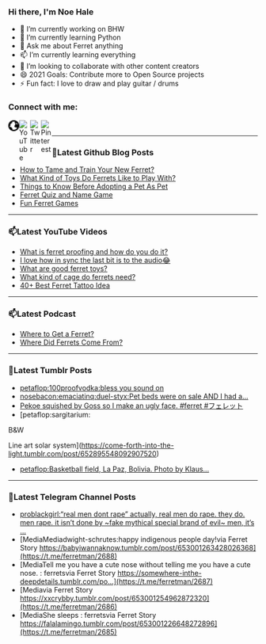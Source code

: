 ### Hi there, I'm Noe Hale

- 🔭 I’m currently working on BHW
- 🌱 I’m currently learning Python
- 💬 Ask me about Ferret anything
- 📫 I’m currently learning everything
- 🔭 I’m looking to collaborate with other content creators
- 😄 2021 Goals: Contribute more to Open Source projects
- ⚡ Fun fact: I love to draw and play guitar / drums

### Connect with me:

[<img align="left" alt="ferretvoice.com" width="22px" src="https://raw.githubusercontent.com/iconic/open-iconic/master/svg/globe.svg" />](https://ferretvoice.com)
[<img align="left" alt="YouTube" width="22px" src="https://cdn.jsdelivr.net/npm/simple-icons@v3/icons/youtube.svg" />](https://www.youtube.com/channel/UCk665XTfaMLVwFVWUmgnDiw)
[<img align="left" alt="Twitter" width="22px" src="https://cdn.jsdelivr.net/npm/simple-icons@v3/icons/twitter.svg" />](https://twitter.com/voiceferret)
[<img align="left" alt="Pinterest" width="22px" src="https://cdn.jsdelivr.net/npm/simple-icons@v3/icons/pinterest.svg" />](https://www.pinterest.com/voiceferret/)

<br />

---
### 🔭Latest Github Blog Posts
<!-- GITHUB:START -->
- [How to Tame and Train Your New Ferret?](http://noehale.github.io/how-to-tame-and-train-your-new-ferret/)
- [What Kind of Toys Do Ferrets Like to Play With?](http://noehale.github.io/what-kind-of-toys-do-ferrets-like-to-play-with/)
- [Things to Know Before Adopting a Pet As Pet](http://noehale.github.io/things-to-know-before-adopting-a-pet-as-pet/)
- [Ferret Quiz and Name Game](http://noehale.github.io/ferret-quiz/)
- [Fun Ferret Games](http://noehale.github.io/fun-ferret-games/)
<!-- GITHUB:END -->
---
### 📫Latest YouTube Videos

<!-- YOUTUBE:START -->
- [What is ferret proofing and how do you do it?](https://www.youtube.com/watch?v=81Syh_DJBQQ)
- [I love how in sync the last bit is to the audio😂](https://www.youtube.com/watch?v=WHBeGHwSlGY)
- [What are good ferret toys?](https://www.youtube.com/watch?v=tPxRilBzc0s)
- [What kind of cage do ferrets need?](https://www.youtube.com/watch?v=xzz6hC3sR5A)
- [40+ Best Ferret Tattoo Idea](https://www.youtube.com/watch?v=KIKqduR6Xcs)
<!-- YOUTUBE:END -->

---
### 📫Latest Podcast

<!-- PODCAST:START -->
- [Where to Get a Ferret?](https://anchor.fm/ferretvoice/episodes/Where-to-Get-a-Ferret-erurfu)
- [Where Did Ferrets Come From?](https://anchor.fm/ferretvoice/episodes/Where-Did-Ferrets-Come-From-eruq8g)
<!-- PODCAST:END -->
---
### 📝Latest Tumblr Posts

<!-- TUMBLR:START -->
- [petaflop:100proofvodka:bless you
sound on](https://come-forth-into-the-light.tumblr.com/post/652986097459200000)
- [nosebacon:emaciatinq:duel-styx:Pet beds were on sale AND I had a...](https://come-forth-into-the-light.tumblr.com/post/652963453356720128)
- [Pekoe squished by Goss so I make an ugly face. 
#ferret 
#フェレット](https://come-forth-into-the-light.tumblr.com/post/652918201343246336)
- [petaflop:sargitarium:

B&W


Line art solar system](https://come-forth-into-the-light.tumblr.com/post/652895548092907520)
- [petaflop:Basketball field, La Paz, Bolivia. Photo by Klaus...](https://come-forth-into-the-light.tumblr.com/post/652872834001059840)
<!-- TUMBLR:END -->
---
### 📝Latest Telegram Channel Posts

<!-- TELEGRAM:START -->
- [problackgirl:“real men dont rape” actually, real men do rape. they do. men rape. it isn’t done by ~fake mythical special brand of evil~ men, it’s ...](https://t.me/ferretman/2689)
- [MediaMediadwight-schrutes:happy indigenous people day!via Ferret Story https://babyiwannaknow.tumblr.com/post/653001263428026368](https://t.me/ferretman/2688)
- [MediaTell me you have a cute nose without telling me you have a cute nose. : ferretsvia Ferret Story https://somewhere-inthe-deepdetails.tumblr.com/po...](https://t.me/ferretman/2687)
- [Mediavia Ferret Story https://xxcrybby.tumblr.com/post/653001254962872320](https://t.me/ferretman/2686)
- [MediaShe sleeps : ferretsvia Ferret Story https://falalamingo.tumblr.com/post/653001226648272896](https://t.me/ferretman/2685)
<!-- TELEGRAM:END -->
